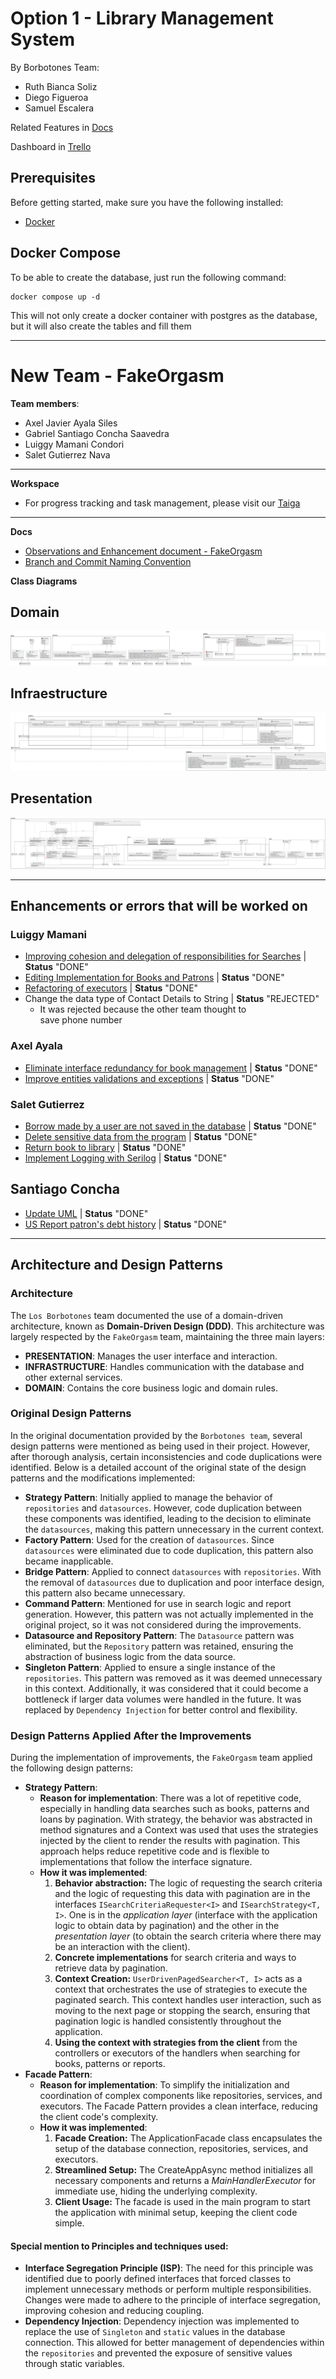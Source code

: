 # Option 1 - Library Management System

By Borbotones Team:
- Ruth Bianca Soliz 
- Diego Figueroa
- Samuel Escalera

Related Features in [Docs](https://drive.google.com/file/d/1-JL5HrP4XCGChKNjJDCH6o6TwO9xqdNo/view?usp=sharing)

Dashboard in [Trello](https://trello.com/b/BQ6Nl42q/progra-6-los-borbotones)

## Prerequisites

Before getting started, make sure you have the following installed:

- [Docker](https://www.docker.com/get-started)

## Docker Compose

To be able to create the database, just run the following command:
```
docker compose up -d
```
This will not only create a docker container with postgres as the database, but it will also create the tables and fill them

---
# New Team - FakeOrgasm
__Team members__:

- Axel Javier Ayala Siles
- Gabriel Santiago Concha Saavedra
- Luiggy Mamani Condori
- Salet Gutierrez Nava
---
__Workspace__

- For progress tracking and task management, please visit our [Taiga](https://tree.taiga.io/project/santiago_c_saavedra-fakeorgasm/taskboard/sprint-2-12683)
---
__Docs__

- [Observations and Enhancement document - FakeOrgasm](https://docs.google.com/document/d/1vNPznRAD0DpJuhCdCQYmk_fweOOlfJl5AA6nGSVpRyg/edit)
- [Branch and Commit Naming Convention](https://tree.taiga.io/project/santiago_c_saavedra-fakeorgasm/wiki/branch-and-commit-naming-convention)

__Class Diagrams__
## Domain
![domain](./system-design/class-diagram/exports/domain.svg)
## Infraestructure
![domain](./system-design/class-diagram/exports/infraestructure.svg)
## Presentation
![domain](./system-design/class-diagram/exports/presentation.svg)

---
## Enhancements or errors that will be worked on
### Luiggy Mamani

- [Improving cohesion and delegation of responsibilities for Searches](https://tree.taiga.io/project/santiago_c_saavedra-fakeorgasm/us/56?milestone=403375) | __Status__ "DONE"
- [Editing Implementation for Books and Patrons](https://tree.taiga.io/project/santiago_c_saavedra-fakeorgasm/us/43?milestone=403375) | __Status__ "DONE"
- [Refactoring of executors](https://tree.taiga.io/project/santiago_c_saavedra-fakeorgasm/us/66?milestone=403375) | __Status__ "DONE"
- Change the data type of Contact Details to String | __Status__ "REJECTED"
     + It was rejected because the other team thought to save phone number

### Axel Ayala
- [Eliminate interface redundancy for book management](https://tree.taiga.io/project/santiago_c_saavedra-fakeorgasm/us/46?milestone=403375) | __Status__ "DONE"
- [Improve entities validations and exceptions](https://tree.taiga.io/project/santiago_c_saavedra-fakeorgasm/us/60?milestone=403375) | __Status__ "DONE"

### Salet Gutierrez
- [Borrow made by a user are not saved in the database](https://tree.taiga.io/project/santiago_c_saavedra-fakeorgasm/us/37?milestone=403375) | __Status__ "DONE"
- [Delete sensitive data from the program](https://tree.taiga.io/project/santiago_c_saavedra-fakeorgasm/us/63?milestone=403375) | __Status__ "DONE"
- [Return book to library](https://tree.taiga.io/project/santiago_c_saavedra-fakeorgasm/us/79?milestone=403375) | __Status__ "DONE"
- [Implement Logging with Serilog](https://tree.taiga.io/project/santiago_c_saavedra-fakeorgasm/us/74?milestone=403375) | __Status__ "DONE"

## Santiago Concha
- [Update UML](https://tree.taiga.io/project/santiago_c_saavedra-fakeorgasm/task/65) | __Status__ "DONE"
- [US Report patron's debt history](https://tree.taiga.io/project/santiago_c_saavedra-fakeorgasm/task/55) | __Status__ "DONE"

---
## Architecture and Design Patterns

### Architecture

The `Los Borbotones` team documented the use of a domain-driven architecture, known as **Domain-Driven Design (DDD)**. This architecture was largely respected by the `FakeOrgasm` team, maintaining the three main layers:

- **PRESENTATION**: Manages the user interface and interaction.
- **INFRASTRUCTURE**: Handles communication with the database and other external services.
- **DOMAIN**: Contains the core business logic and domain rules.

### Original Design Patterns

In the original documentation provided by the `Borbotones team`, several design patterns were mentioned as being used in their project. However, after thorough analysis, certain inconsistencies and code duplications were identified. Below is a detailed account of the original state of the design patterns and the modifications implemented:

- **Strategy Pattern**: Initially applied to manage the behavior of `repositories` and `datasources`. However, code duplication between these components was identified, leading to the decision to eliminate the `datasources`, making this pattern unnecessary in the current context.
- **Factory Pattern**: Used for the creation of `datasources`. Since `datasources` were eliminated due to code duplication, this pattern also became inapplicable.
- **Bridge Pattern**: Applied to connect `datasources` with `repositories`. With the removal of `datasources` due to duplication and poor interface design, this pattern also became unnecessary.
- **Command Pattern**: Mentioned for use in search logic and report generation. However, this pattern was not actually implemented in the original project, so it was not considered during the improvements.
- **Datasource and Repository Pattern**: The `Datasource` pattern was eliminated, but the `Repository` pattern was retained, ensuring the abstraction of business logic from the data source.
- **Singleton Pattern**: Applied to ensure a single instance of the `repositories`. This pattern was removed as it was deemed unnecessary in this context. Additionally, it was considered that it could become a bottleneck if larger data volumes were handled in the future. It was replaced by `Dependency Injection` for better control and flexibility.

### Design Patterns Applied After the Improvements
During the implementation of improvements, the `FakeOrgasm` team applied the following design patterns:

- **Strategy Pattern**: 
     - **Reason for implementation**:
          There was a lot of repetitive code, especially in handling data searches such as books, patterns and loans by pagination. With strategy, the behavior was abstracted in method signatures and a Context was used that uses the strategies injected by the client to render the results with pagination.
          This approach helps reduce repetitive code and is flexible to implementations that follow the interface signature.
     - **How ​​it was implemented**:
          1. **Behavior abstraction:** The logic of requesting the search criteria and the logic of requesting this data with pagination are in the interfaces `ISearchCriteriaRequester<I>` and `ISearchStrategy<T, I>`. One is in the _application layer_ (interface with the application logic to obtain data by pagination) and the other in the _presentation layer_ (to obtain the search criteria where there may be an interaction with the client).
          2. **Concrete implementations** for search criteria and ways to retrieve data by pagination.
          3. **Context Creation:** `UserDrivenPagedSearcher<T, I>` acts as a context that orchestrates the use of strategies to execute the paginated search. This context handles user interaction, such as moving to the next page or stopping the search, ensuring that pagination logic is handled consistently throughout the application.
          4. **Using the context with strategies from the client** from the controllers or executors of the handlers when searching for books, patterns or reports.
- **Facade Pattern**:
     - **Reason for implementation**:
          To simplify the initialization and coordination of complex components like repositories, services, and executors. The Facade Pattern provides a clean interface, reducing the client code's complexity.
     - **How it was implemented**:
          1. **Facade Creation:** The ApplicationFacade class encapsulates the setup of the database connection, repositories, services, and executors.
          2. **Streamlined Setup:** The CreateAppAsync method initializes all necessary components and returns a _MainHandlerExecutor_ for immediate use, hiding the underlying complexity.
          3. **Client Usage:** The facade is used in the main program to start the application with minimal setup, keeping the client code simple.

#### Special mention to Principles and techniques used:
- **Interface Segregation Principle (ISP)**: The need for this principle was identified due to poorly defined interfaces that forced classes to implement unnecessary methods or perform multiple responsibilities. Changes were made to adhere to the principle of interface segregation, improving cohesion and reducing coupling.
- **Dependency Injection**: Dependency injection was implemented to replace the use of `Singleton` and `static` values in the database connection. This allowed for better management of dependencies within the `repositories` and prevented the exposure of sensitive values through static variables.

